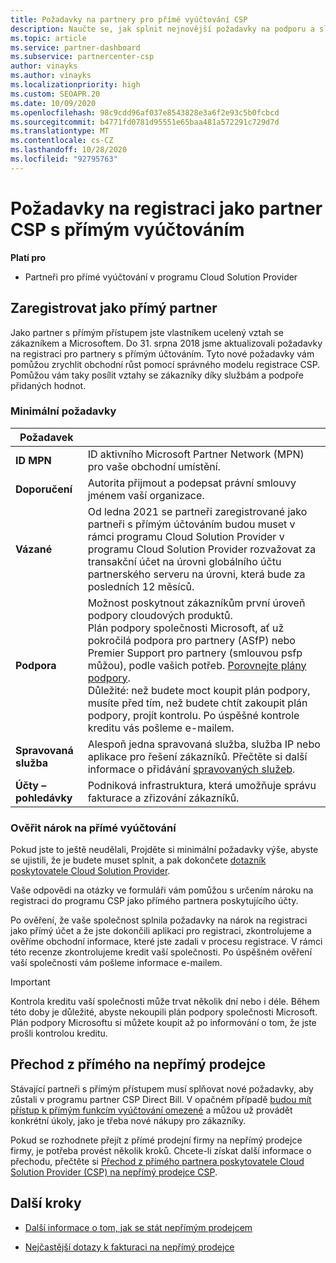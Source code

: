 ```yaml
---
title: Požadavky na partnery pro přímé vyúčtování CSP
description: Naučte se, jak splnit nejnovější požadavky na podporu a služby, aby se staly přímým partnerem pro fakturaci v programu Microsoft Cloudho poskytovatele řešení (CSP).
ms.topic: article
ms.service: partner-dashboard
ms.subservice: partnercenter-csp
author: vinayks
ms.author: vinayks
ms.localizationpriority: high
ms.custom: SEOAPR.20
ms.date: 10/09/2020
ms.openlocfilehash: 98c9cdd96af037e8543828e3a6f2e93c5b0fcbcd
ms.sourcegitcommit: b4771fd0781d95551e65baa481a572291c729d7d
ms.translationtype: MT
ms.contentlocale: cs-CZ
ms.lasthandoff: 10/28/2020
ms.locfileid: "92795763"
---
```

# <a name="requirements-to-enroll-as-a-csp-direct-bill-partner"></a>Požadavky na registraci jako partner CSP s přímým vyúčtováním

**Platí pro**

- Partneři pro přímé vyúčtování v programu Cloud Solution Provider

## <a name="enroll-as-a-direct-partner"></a>Zaregistrovat jako přímý partner

Jako partner s přímým přístupem jste vlastníkem ucelený vztah se zákazníkem a Microsoftem. Do 31. srpna 2018 jsme aktualizovali požadavky na registraci pro partnery s přímým účtováním. Tyto nové požadavky vám pomůžou zrychlit obchodní růst pomocí správného modelu registrace CSP. Pomůžou vám taky posílit vztahy se zákazníky díky službám a podpoře přidaných hodnot.

### <a name="minimum-requirements"></a>Minimální požadavky

|**Požadavek**|                             |
|--------------------------------|--------------------------------------------------------------|
|**ID MPN**   |ID aktivního Microsoft Partner Network (MPN) pro vaše obchodní umístění.    |
|**Doporučení**   |Autorita přijmout a podepsat právní smlouvy jménem vaší organizace.|
|**Vázané**|Od ledna 2021 se partneři zaregistrované jako partneři s přímým účtováním budou muset v rámci programu Cloud Solution Provider v programu Cloud Solution Provider rozvažovat za transakční účet na úrovni globálního účtu partnerského serveru na úrovni, která bude za posledních 12 měsíců.| 
|**Podpora**   |Možnost poskytnout zákazníkům první úroveň podpory cloudových produktů. <br/>Plán podpory společnosti Microsoft, ať už pokročilá podpora pro partnery (ASfP) nebo Premier Support pro partnery (smlouvou psfp můžou), podle vašich potřeb. [Porovnejte plány podpory](https://partner.microsoft.com/support/partnersupport).<br/> Důležité: než budete moct koupit plán podpory, musíte před tím, než budete chtít zakoupit plán podpory, projít kontrolu. Po úspěšné kontrole kreditu vás pošleme e-mailem. |
|**Spravovaná služba**   |Alespoň jedna spravovaná služba, služba IP nebo aplikace pro řešení zákazníků. Přečtěte si další informace o přidávání [spravovaných služeb](https://partner.microsoft.com/business-opportunities/managed-services-provider).|
|**Účty – pohledávky** |Podniková infrastruktura, která umožňuje správu fakturace a zřizování zákazníků.|

### <a name="verify-direct-bill-eligibility"></a>Ověřit nárok na přímé vyúčtování

Pokud jste to ještě neudělali, Projděte si minimální požadavky výše, abyste se ujistili, že je budete muset splnit, a pak dokončete [dotazník poskytovatele Cloud Solution Provider](https://partner.microsoft.com/cloud-solution-provider/assessment).

Vaše odpovědi na otázky ve formuláři vám pomůžou s určením nároku na registraci do programu CSP jako přímého partnera poskytujícího účty.

Po ověření, že vaše společnost splnila požadavky na nárok na registraci jako přímý účet a že jste dokončili aplikaci pro registraci, zkontrolujeme a ověříme obchodní informace, které jste zadali v procesu registrace. V rámci této recenze zkontrolujeme kredit vaší společnosti. Po úspěšném ověření vaší společnosti vám pošleme informace e-mailem.

>[!IMPORTANT]
>Kontrola kreditu vaší společnosti může trvat několik dní nebo i déle. Během této doby je důležité, abyste nekoupili plán podpory společnosti Microsoft. Plán podpory Microsoftu si můžete koupit až po informování o tom, že jste prošli kontrolou kreditu.

## <a name="transition-from-direct-to-indirect-reseller"></a>Přechod z přímého na nepřímý prodejce

Stávající partneři s přímým přístupem musí splňovat nové požadavky, aby zůstali v programu partner CSP Direct Bill. V opačném případě [budou mít přístup k přímým funkcím vyúčtování omezené](restricted-direct-bill-capabilities.md) a můžou už provádět konkrétní úkoly, jako je třeba nové nákupy pro zákazníky.

Pokud se rozhodnete přejít z přímé prodejní firmy na nepřímý prodejce firmy, je potřeba provést několik kroků. Chcete-li získat další informace o přechodu, přečtěte si [Přechod z přímého partnera poskytovatele Cloud Solution Provider (CSP) na nepřímý prodejce CSP](transition-direct-to-indirect.md).

## <a name="next-steps"></a>Další kroky

- [Další informace o tom, jak se stát nepřímým prodejcem](https://assetsprod.microsoft.com/csp-directbill-to-indirect-transition.pdf)

- [Nejčastější dotazy k fakturaci na nepřímý prodejce](https://assetsprod.microsoft.com/mpn/direct-bill-partner-faq.pdf)
